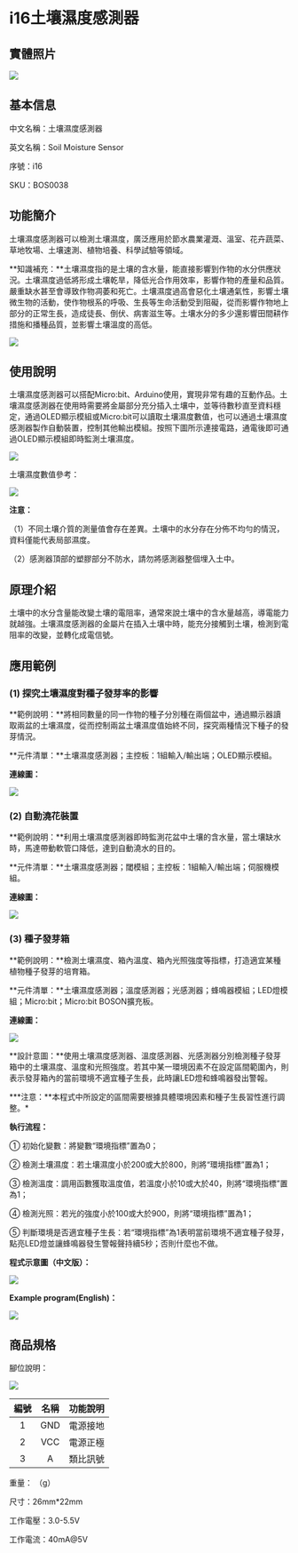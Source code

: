 # i16土壤濕度感測器

## 實體照片

![](../.gitbook/assets/soil_moisture_sensor/soil_moisture_sensor.jpg)

## 基本信息

中文名稱：土壤濕度感測器

英文名稱：Soil Moisture Sensor

序號：i16

SKU：BOS0038

## 功能簡介

土壤濕度感測器可以檢測土壤濕度，廣泛應用於節水農業灌溉、溫室、花卉蔬菜、草地牧場、土壤速測、植物培養、科學試驗等領域。

**知識補充：**土壤濕度指的是土壤的含水量，能直接影響到作物的水分供應狀況。土壤濕度過低將形成土壤乾旱，降低光合作用效率，影響作物的產量和品質。嚴重缺水甚至會導致作物凋萎和死亡。土壤濕度過高會惡化土壤通氣性，影響土壤微生物的活動，使作物根系的呼吸、生長等生命活動受到阻礙，從而影響作物地上部分的正常生長，造成徒長、倒伏、病害滋生等。土壤水分的多少還影響田間耕作措施和播種品質，並影響土壤溫度的高低。

![](../.gitbook/assets/soil_moisture_sensor/soil_moisture_sensor_intro.png)

## 使用說明

土壤濕度感測器可以搭配Micro:bit、Arduino使用，實現非常有趣的互動作品。土壤濕度感測器在使用時需要將金屬部分充分插入土壤中，並等待數秒直至資料穩定，通過OLED顯示模組或Micro:bit可以讀取土壤濕度數值，也可以通過土壤濕度感測器製作自動裝置，控制其他輸出模組。按照下圖所示連接電路，通電後即可通過OLED顯示模組即時監測土壤濕度。

![](../.gitbook/assets/soil_moisture_sensor/soil_moisture_sensor_ui1.png)

土壤濕度數值參考：

![](../.gitbook/assets/soil_moisture_sensor/soil_moisture_sensor_ui2.png)

**注意：**

（1）不同土壤介質的測量值會存在差異。土壤中的水分存在分佈不均勻的情況，資料僅能代表局部濕度。

（2）感測器頂部的塑膠部分不防水，請勿將感測器整個埋入土中。

## 原理介紹

土壤中的水分含量能改變土壤的電阻率，通常來說土壤中的含水量越高，導電能力就越強。土壤濕度感測器的金屬片在插入土壤中時，能充分接觸到土壤，檢測到電阻率的改變，並轉化成電信號。

## 應用範例

### \(1\) 探究土壤濕度對種子發芽率的影響

**範例說明：**將相同數量的同一作物的種子分別種在兩個盆中，通過顯示器讀取兩盆的土壤濕度，從而控制兩盆土壤濕度值始終不同，探究兩種情況下種子的發芽情況。

**元件清單：**土壤濕度感測器；主控板：1組輸入/輸出端；OLED顯示模組。

**連線圖：**

![](../.gitbook/assets/soil_moisture_sensor/soil_moisture_sensor_example1.png)

### \(2\) 自動澆花裝置

**範例說明：**利用土壤濕度感測器即時監測花盆中土壤的含水量，當土壤缺水時，馬達帶動軟管口降低，達到自動澆水的目的。

**元件清單：**土壤濕度感測器；閾模組；主控板：1組輸入/輸出端；伺服機模組。

**連線圖：**

![](../.gitbook/assets/soil_moisture_sensor/soil_moisture_sensor_example2.png)

### \(3\) 種子發芽箱

**範例說明：**檢測土壤濕度、箱內溫度、箱內光照強度等指標，打造適宜某種植物種子發芽的培育箱。

**元件清單：**土壤濕度感測器；溫度感測器；光感測器；蜂鳴器模組；LED燈模組；Micro:bit；Micro:bit BOSON擴充板。

**連線圖：**

![](../.gitbook/assets/soil_moisture_sensor/soil_moisture_sensor_example3.png)

**設計意圖：**使用土壤濕度感測器、溫度感測器、光感測器分別檢測種子發芽箱中的土壤濕度、溫度和光照強度。若其中某一環境因素不在設定區間範圍內，則表示發芽箱內的當前環境不適宜種子生長，此時讓LED燈和蜂鳴器發出警報。

**\*注意：**本程式中所設定的區間需要根據具體環境因素和種子生長習性進行調整。\*

**執行流程：**

① 初始化變數：將變數“環境指標”置為0；

② 檢測土壤濕度：若土壤濕度小於200或大於800，則將“環境指標”置為1；

③ 檢測溫度：調用函數獲取溫度值，若溫度小於10或大於40，則將“環境指標”置為1；

④ 檢測光照：若光的強度小於100或大於900，則將“環境指標”置為1；

⑤ 判斷環境是否適宜種子生長：若“環境指標”為1表明當前環境不適宜種子發芽，點亮LED燈並讓蜂鳴器發生警報聲持續5秒；否則什麼也不做。

**程式示意圖（中文版）：**

![](../.gitbook/assets/soil_moisture_sensor/soil_moisture_sensor_prg_ch_tw.png)

**Example program(English)：**

![](../.gitbook/assets/soil_moisture_sensor/soil_moisture_sensor_prg_en.png)

## 商品規格

腳位說明：

![](../.gitbook/assets/soil_moisture_sensor/soil_moisture_sensor_spec.png)

| **編號** | **名稱** | **功能說明** |
| :---: | :---: | :---: |
| 1 | GND | 電源接地 |
| 2 | VCC | 電源正極 |
| 3 | A | 類比訊號 |

重量： （g）

尺寸：26mm\*22mm

工作電壓：3.0-5.5V

工作電流：40mA@5V

